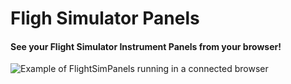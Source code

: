 Fligh Simulator Panels
======================

#### See your Flight Simulator Instrument Panels from your browser! ####

![Example of FlightSimPanels running in a connected browser](flightSimPanels/README/flightpanels.png)